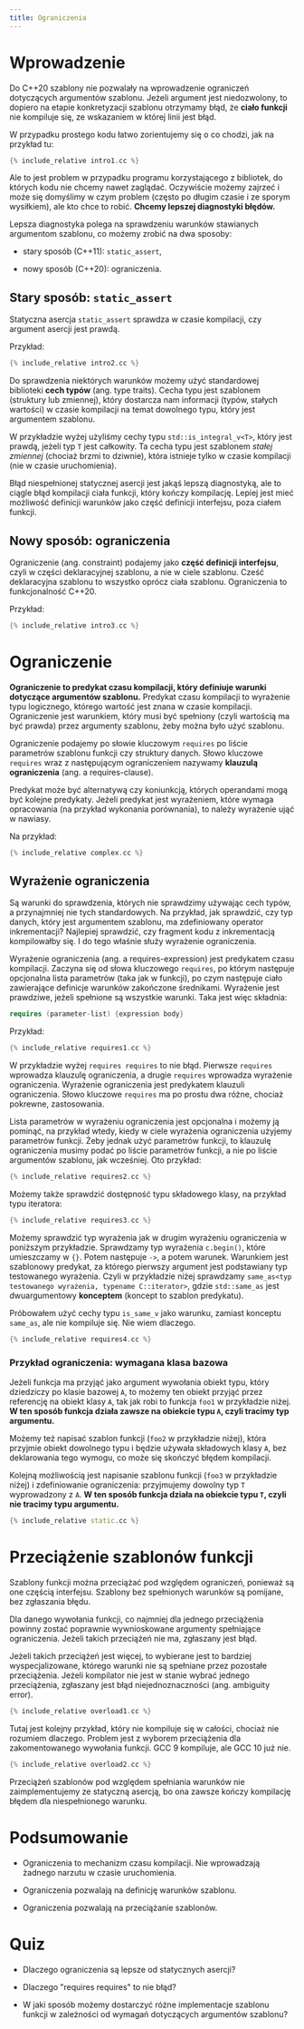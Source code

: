 ```yaml
---
title: Ograniczenia
---
```


# Wprowadzenie

Do C++20 szablony nie pozwalały na wprowadzenie ograniczeń dotyczących
argumentów szablonu.  Jeżeli argument jest niedozwolony, to dopiero na
etapie konkretyzacji szablonu otrzymamy błąd, że **ciało funkcji** nie
kompiluje się, ze wskazaniem w której linii jest błąd.

W przypadku prostego kodu łatwo zorientujemy się o co chodzi, jak na
przykład tu:

```cpp
{% include_relative intro1.cc %}
```

Ale to jest problem w przypadku programu korzystającego z bibliotek,
do których kodu nie chcemy nawet zaglądać.  Oczywiście możemy zajrzeć
i może się domyślimy w czym problem (często po długim czasie i ze
sporym wysiłkiem), ale kto chce to robić.  **Chcemy lepszej
diagnostyki błędów.**

Lepsza diagnostyka polega na sprawdzeniu warunków stawianych
argumentom szablonu, co możemy zrobić na dwa sposoby:

* stary sposób (C++11): `static_assert`,

* nowy sposób (C++20): ograniczenia.

## Stary sposób: `static_assert`

Statyczna asercja `static_assert` sprawdza w czasie kompilacji, czy
argument asercji jest prawdą.

Przykład:

```cpp
{% include_relative intro2.cc %}
```

Do sprawdzenia niektórych warunków możemy użyć standardowej biblioteki
**cech typów** (ang. type traits).  Cecha typu jest szablonem
(struktury lub zmiennej), który dostarcza nam informacji (typów,
stałych wartości) w czasie kompilacji na temat dowolnego typu, który
jest argumentem szablonu.

W przykładzie wyżej użyliśmy cechy typu `std::is_integral_v<T>`, który
jest prawdą, jeżeli typ `T` jest całkowity.  Ta cecha typu jest
szablonem *stałej zmiennej* (chociaż brzmi to dziwnie), która istnieje
tylko w czasie kompilacji (nie w czasie uruchomienia).

Błąd niespełnionej statycznej asercji jest jakąś lepszą diagnostyką,
ale to ciągle błąd kompilacji ciała funkcji, który kończy kompilację.
Lepiej jest mieć możliwość definicji warunków jako część definicji
interfejsu, poza ciałem funkcji.

## Nowy sposób: ograniczenia

Ograniczenie (ang. constraint) podajemy jako **część definicji
interfejsu**, czyli w części deklaracyjnej szablonu, a nie w ciele
szablonu.  Cześć deklaracyjna szablonu to wszystko oprócz ciała
szablonu.  Ograniczenia to funkcjonalność C++20.

Przykład:

```cpp
{% include_relative intro3.cc %}
```

# Ograniczenie

**Ograniczenie to predykat czasu kompilacji, który definiuje warunki
dotyczące argumentów szablonu.** Predykat czasu kompilacji to
wyrażenie typu logicznego, którego wartość jest znana w czasie
kompilacji.  Ograniczenie jest warunkiem, który musi być spełniony
(czyli wartością ma być prawda) przez argumenty szablonu, żeby można
było użyć szablonu.

Ograniczenie podajemy po słowie kluczowym `requires` po liście
parametrów szablonu funkcji czy struktury danych.  Słowo kluczowe
`requires` wraz z następującym ograniczeniem nazywamy **klauzulą
ograniczenia** (ang. a requires-clause).

Predykat może być alternatywą czy koniunkcją, których operandami mogą
być kolejne predykaty.  Jeżeli predykat jest wyrażeniem, które wymaga
opracowania (na przykład wykonania porównania), to należy wyrażenie
ująć w nawiasy.

Na przykład:

```cpp
{% include_relative complex.cc %}
```

## Wyrażenie ograniczenia

Są warunki do sprawdzenia, których nie sprawdzimy używając cech typów,
a przynajmniej nie tych standardowych.  Na przykład, jak sprawdzić,
czy typ danych, który jest argumentem szablonu, ma zdefiniowany
operator inkrementacji?  Najlepiej sprawdzić, czy fragment kodu z
inkrementacją kompilowałby się.  I do tego właśnie służy wyrażenie
ograniczenia.

Wyrażenie ograniczenia (ang. a requires-expression) jest predykatem
czasu kompilacji.  Zaczyna się od słowa kluczowego `requires`, po
którym następuje opcjonalna lista parametrów (taka jak w funkcji), po
czym następuje ciało zawierające definicje warunków zakończone
średnikami.  Wyrażenie jest prawdziwe, jeżeli spełnione są wszystkie
warunki.  Taka jest więc składnia:

```cpp
requires (parameter-list) {expression body}
```

Przykład:

```cpp
{% include_relative requires1.cc %}
```

W przykładzie wyżej `requires requires` to nie błąd.  Pierwsze
`requires` wprowadza klauzulę ograniczenia, a drugie `requires`
wprowadza wyrażenie ograniczenia.  Wyrażenie ograniczenia jest
predykatem klauzuli ograniczenia.  Słowo kluczowe `requires` ma po
prostu dwa różne, chociaż pokrewne, zastosowania.

Lista parametrów w wyrażeniu ograniczenia jest opcjonalna i możemy ją
pominąć, na przykład wtedy, kiedy w ciele wyrażenia ograniczenia
użyjemy parametrów funkcji.  Żeby jednak użyć parametrów funkcji, to
klauzulę ograniczenia musimy podać po liście parametrów funkcji, a nie
po liście argumentów szablonu, jak wcześniej.  Oto przykład:

```cpp
{% include_relative requires2.cc %}
```

Możemy także sprawdzić dostępność typu składowego klasy, na przykład
typu iteratora:

```cpp
{% include_relative requires3.cc %}
```

Możemy sprawdzić typ wyrażenia jak w drugim wyrażeniu ograniczenia w
poniższym przykładzie.  Sprawdzamy typ wyrażenia `c.begin()`, które
umieszczamy w `{}`.  Potem następuje `->`, a potem warunek.  Warunkiem
jest szablonowy predykat, za którego pierwszy argument jest
podstawiany typ testowanego wyrażenia.  Czyli w przykładzie niżej
sprawdzamy `same_as<typ testowanego wyrażenia, typename C::iterator>`,
gdzie `std::same_as` jest dwuargumentowy **konceptem** (koncept to
szablon predykatu).

Próbowałem użyć cechy typu `is_same_v` jako warunku, zamiast konceptu
`same_as`, ale nie kompiluje się.  Nie wiem dlaczego.

```cpp
{% include_relative requires4.cc %}
```

### Przykład ograniczenia: wymagana klasa bazowa

Jeżeli funkcja ma przyjąć jako argument wywołania obiekt typu, który
dziedziczy po klasie bazowej `A`, to możemy ten obiekt przyjąć przez
referencję na obiekt klasy `A`, tak jak robi to funkcja `foo1` w
przykładzie niżej.  **W ten sposób funkcja działa zawsze na obiekcie
typu `A`, czyli tracimy typ argumentu.**

Możemy też napisać szablon funkcji (`foo2` w przykładzie niżej), która
przyjmie obiekt dowolnego typu i będzie używała składowych klasy `A`,
bez deklarowania tego wymogu, co może się skończyć błędem kompilacji.

Kolejną możliwością jest napisanie szablonu funkcji (`foo3` w
przykładzie niżej) i zdefiniowanie ograniczenia: przyjmujemy dowolny
typ `T` wyprowadzony z `A`.  **W ten sposób funkcja działa na obiekcie
typu `T`, czyli nie tracimy typu argumentu.**

```cpp
{% include_relative static.cc %}
```

# Przeciążenie szablonów funkcji

Szablony funkcji można przeciążać pod względem ograniczeń, ponieważ są
one częścią interfejsu.  Szablony bez spełnionych warunków są
pomijane, bez zgłaszania błędu.

Dla danego wywołania funkcji, co najmniej dla jednego przeciążenia
powinny zostać poprawnie wywnioskowane argumenty spełniające
ograniczenia.  Jeżeli takich przeciążeń nie ma, zgłaszany jest błąd.

Jeżeli takich przeciążeń jest więcej, to wybierane jest to bardziej
wyspecjalizowane, którego warunki nie są spełniane przez pozostałe
przeciążenia.  Jeżeli kompilator nie jest w stanie wybrać jednego
przeciążenia, zgłaszany jest błąd niejednoznaczności (ang. ambiguity
error).

```cpp
{% include_relative overload1.cc %}
```

Tutaj jest kolejny przykład, który nie kompiluje się w całości,
chociaż nie rozumiem dlaczego.  Problem jest z wyborem przeciążenia
dla zakomentowanego wywołania funkcji.  GCC 9 kompiluje, ale GCC 10
już nie.

```cpp
{% include_relative overload2.cc %}
```

Przeciążeń szablonów pod względem spełniania warunków nie
zaimplementujemy ze statyczną asercją, bo ona zawsze kończy kompilację
błędem dla niespełnionego warunku.

# Podsumowanie

* Ograniczenia to mechanizm czasu kompilacji.  Nie wprowadzają żadnego
  narzutu w czasie uruchomienia.

* Ograniczenia pozwalają na definicję warunków szablonu.

* Ograniczenia pozwalają na przeciążanie szablonów.

# Quiz

* Dlaczego ograniczenia są lepsze od statycznych asercji?

* Dlaczego "requires requires" to nie błąd?

* W jaki sposób możemy dostarczyć różne implementacje szablonu funkcji
  w zależności od wymagań dotyczących argumentów szablonu?
